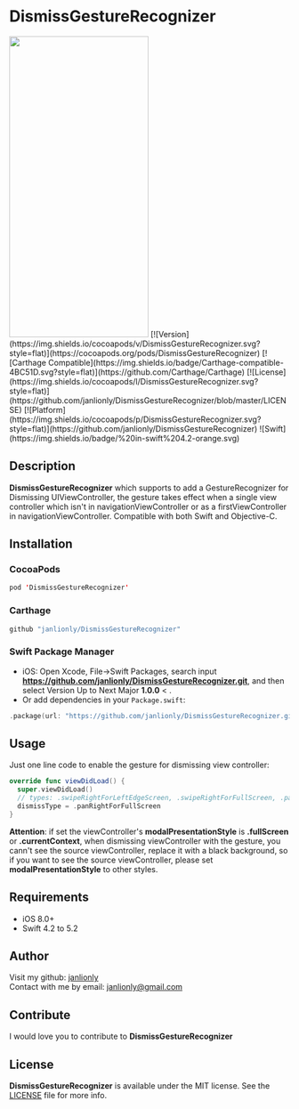 # DismissGestureRecognizer

<img src="https://media.giphy.com/media/TfLAHBp7eEnJivLNGk/giphy.gif" width="250" height="541">
[![Version](https://img.shields.io/cocoapods/v/DismissGestureRecognizer.svg?style=flat)](https://cocoapods.org/pods/DismissGestureRecognizer)
[![Carthage Compatible](https://img.shields.io/badge/Carthage-compatible-4BC51D.svg?style=flat)](https://github.com/Carthage/Carthage)
[![License](https://img.shields.io/cocoapods/l/DismissGestureRecognizer.svg?style=flat)](https://github.com/janlionly/DismissGestureRecognizer/blob/master/LICENSE)
[![Platform](https://img.shields.io/cocoapods/p/DismissGestureRecognizer.svg?style=flat)](https://github.com/janlionly/DismissGestureRecognizer)
![Swift](https://img.shields.io/badge/%20in-swift%204.2-orange.svg)

## Description
**DismissGestureRecognizer** which supports to add a GestureRecognizer for Dismissing UIViewController, the gesture takes effect when a single view controller which isn't in navigationViewController or as a firstViewController in navigationViewController. Compatible with both Swift and Objective-C.

## Installation
### CocoaPods
```swift
pod 'DismissGestureRecognizer'
```

### Carthage
```swift
github "janlionly/DismissGestureRecognizer"
```

### Swift Package Manager
- iOS: Open Xcode, File->Swift Packages, search input **https://github.com/janlionly/DismissGestureRecognizer.git**, and then select Version Up to Next Major **1.0.0** < .
- Or add dependencies in your `Package.swift`:
```swift
.package(url: "https://github.com/janlionly/DismissGestureRecognizer.git", .upToNextMajor(from: "1.0.0")),
```

## Usage

Just one line code to enable the gesture for dismissing view controller:

```swift
override func viewDidLoad() {
  super.viewDidLoad()
  // types: .swipeRightForLeftEdgeScreen, .swipeRightForFullScreen, .panRightForLeftEdgeScreen, .panRightForFullScreen
  dismissType = .panRightForFullScreen
}
```

**Attention**: if set the viewController's **modalPresentationStyle** is **.fullScreen** or **.currentContext**, when dismissing viewController with the gesture, you cann't see the source viewController, replace it with a black background, so if you want to see the source viewController, please set **modalPresentationStyle** to other styles.

## Requirements

- iOS 8.0+
- Swift 4.2 to 5.2

## Author
Visit my github: [janlionly](https://github.com/janlionly)<br>
Contact with me by email: janlionly@gmail.com

## Contribute
I would love you to contribute to **DismissGestureRecognizer**

## License
**DismissGestureRecognizer** is available under the MIT license. See the [LICENSE](https://github.com/janlionly/DismissGestureRecognizer/blob/master/LICENSE) file for more info.
